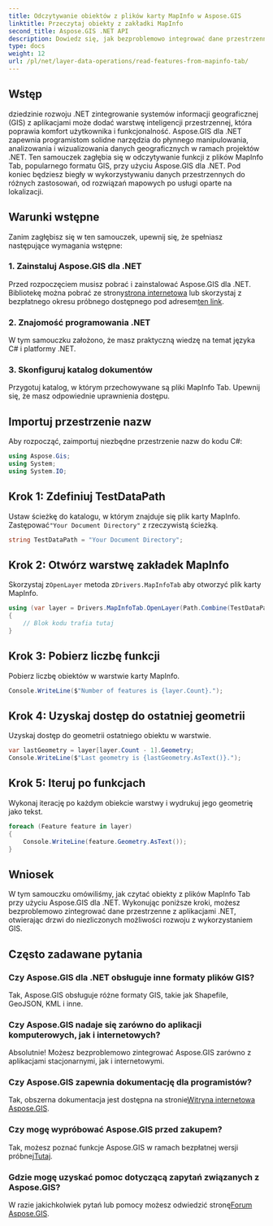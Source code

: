 ```yaml
---
title: Odczytywanie obiektów z plików karty MapInfo w Aspose.GIS
linktitle: Przeczytaj obiekty z zakładki MapInfo
second_title: Aspose.GIS .NET API
description: Dowiedz się, jak bezproblemowo integrować dane przestrzenne z aplikacjami .NET za pomocą Aspose.GIS, umożliwiając bezproblemowe odczytywanie funkcji z plików MapInfo Tab.
type: docs
weight: 12
url: /pl/net/layer-data-operations/read-features-from-mapinfo-tab/
---
```

## Wstęp
dziedzinie rozwoju .NET zintegrowanie systemów informacji geograficznej (GIS) z aplikacjami może dodać warstwę inteligencji przestrzennej, która poprawia komfort użytkownika i funkcjonalność. Aspose.GIS dla .NET zapewnia programistom solidne narzędzia do płynnego manipulowania, analizowania i wizualizowania danych geograficznych w ramach projektów .NET. Ten samouczek zagłębia się w odczytywanie funkcji z plików MapInfo Tab, popularnego formatu GIS, przy użyciu Aspose.GIS dla .NET. Pod koniec będziesz biegły w wykorzystywaniu danych przestrzennych do różnych zastosowań, od rozwiązań mapowych po usługi oparte na lokalizacji.
## Warunki wstępne
Zanim zagłębisz się w ten samouczek, upewnij się, że spełniasz następujące wymagania wstępne:
### 1. Zainstaluj Aspose.GIS dla .NET
 Przed rozpoczęciem musisz pobrać i zainstalować Aspose.GIS dla .NET. Bibliotekę można pobrać ze strony[strona internetowa](https://releases.aspose.com/gis/net/) lub skorzystaj z bezpłatnego okresu próbnego dostępnego pod adresem[ten link](https://releases.aspose.com/).
### 2. Znajomość programowania .NET
W tym samouczku założono, że masz praktyczną wiedzę na temat języka C# i platformy .NET.
### 3. Skonfiguruj katalog dokumentów
Przygotuj katalog, w którym przechowywane są pliki MapInfo Tab. Upewnij się, że masz odpowiednie uprawnienia dostępu.

## Importuj przestrzenie nazw
Aby rozpocząć, zaimportuj niezbędne przestrzenie nazw do kodu C#:
```csharp
using Aspose.Gis;
using System;
using System.IO;
```

## Krok 1: Zdefiniuj TestDataPath
 Ustaw ścieżkę do katalogu, w którym znajduje się plik karty MapInfo. Zastępować`"Your Document Directory"` z rzeczywistą ścieżką.
```csharp
string TestDataPath = "Your Document Directory";
```
## Krok 2: Otwórz warstwę zakładek MapInfo
 Skorzystaj z`OpenLayer` metoda z`Drivers.MapInfoTab` aby otworzyć plik karty MapInfo.
```csharp
using (var layer = Drivers.MapInfoTab.OpenLayer(Path.Combine(TestDataPath, "data.tab")))
{
    // Blok kodu trafia tutaj
}
```
## Krok 3: Pobierz liczbę funkcji
Pobierz liczbę obiektów w warstwie karty MapInfo.
```csharp
Console.WriteLine($"Number of features is {layer.Count}.");
```
## Krok 4: Uzyskaj dostęp do ostatniej geometrii
Uzyskaj dostęp do geometrii ostatniego obiektu w warstwie.
```csharp
var lastGeometry = layer[layer.Count - 1].Geometry;
Console.WriteLine($"Last geometry is {lastGeometry.AsText()}.");
```
## Krok 5: Iteruj po funkcjach
Wykonaj iterację po każdym obiekcie warstwy i wydrukuj jego geometrię jako tekst.
```csharp
foreach (Feature feature in layer)
{
    Console.WriteLine(feature.Geometry.AsText());
}
```

## Wniosek
W tym samouczku omówiliśmy, jak czytać obiekty z plików MapInfo Tab przy użyciu Aspose.GIS dla .NET. Wykonując poniższe kroki, możesz bezproblemowo zintegrować dane przestrzenne z aplikacjami .NET, otwierając drzwi do niezliczonych możliwości rozwoju z wykorzystaniem GIS.
## Często zadawane pytania
### Czy Aspose.GIS dla .NET obsługuje inne formaty plików GIS?
Tak, Aspose.GIS obsługuje różne formaty GIS, takie jak Shapefile, GeoJSON, KML i inne.
### Czy Aspose.GIS nadaje się zarówno do aplikacji komputerowych, jak i internetowych?
Absolutnie! Możesz bezproblemowo zintegrować Aspose.GIS zarówno z aplikacjami stacjonarnymi, jak i internetowymi.
### Czy Aspose.GIS zapewnia dokumentację dla programistów?
 Tak, obszerna dokumentacja jest dostępna na stronie[Witryna internetowa Aspose.GIS](https://reference.aspose.com/gis/net/).
### Czy mogę wypróbować Aspose.GIS przed zakupem?
 Tak, możesz poznać funkcje Aspose.GIS w ramach bezpłatnej wersji próbnej[Tutaj](https://releases.aspose.com/).
### Gdzie mogę uzyskać pomoc dotyczącą zapytań związanych z Aspose.GIS?
 W razie jakichkolwiek pytań lub pomocy możesz odwiedzić stronę[Forum Aspose.GIS](https://forum.aspose.com/c/gis/33).